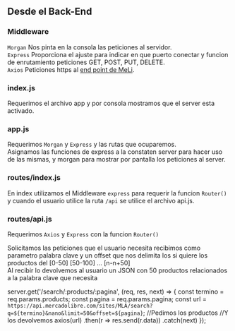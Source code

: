 ## Desde el Back-End 

### Middleware
`Morgan` Nos pinta en la consola las peticiones al servidor. <br />
`Express` Proporciona el ajuste para indicar en que puerto conectar y funcion de enrutamiento peticiones GET, POST, PUT, DELETE. <br />
`Axios` Peticiones https al [end point de MeLi](https://api.mercadolibre.com/sites/MLA/search?q=iphone). <br />


### index.js

Requerimos el archivo app y por consola mostramos que el server esta activado. <br />


### app.js

Requerimos `Morgan` y `Express` y las rutas que ocuparemos. <br />
Asignamos las funciones de express a la constaten server para hacer uso de las mismas, y morgan para mostrar por pantalla los peticiones al server. <br />


### routes/index.js

En index utilizamos el Middleware `express` para requerir la funcion `Router()` y cuando el usuario utilice la ruta `/api` se utilice el archivo api.js. <br />


### routes/api.js
Requerimos `Axios` y `Express` con la funcion `Router()` <br />

Solicitamos las peticiones que el usuario necesita recibimos como parametro palabra clave y un offset que nos delimita los si quiere los productos del [0-50] [50-100] ... [n-n+50] <br />
Al recibir lo devolvemos al usuario un JSON con 50 productos relacionados a la palabra clave que necesita

server.get('/search/:products/:pagina', (req, res, next) => {
	const termino = req.params.products;
	const pagina = req.params.pagina;
	const url = `https://api.mercadolibre.com/sites/MLA/search?q=${termino}&nano&limit=50&offset=${pagina}`;
	//Pedimos los productos
	//Y los devolvemos
	axios(url)
		.then(r => res.send(r.data))
		.catch(next)
});



